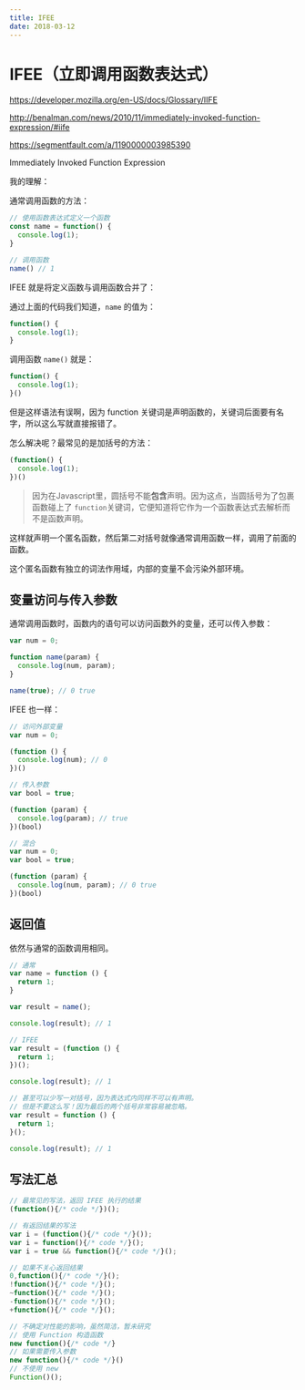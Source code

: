 ```yaml
---
title: IFEE
date: 2018-03-12
---
```



# IFEE（立即调用函数表达式）

https://developer.mozilla.org/en-US/docs/Glossary/IIFE

http://benalman.com/news/2010/11/immediately-invoked-function-expression/#iife

https://segmentfault.com/a/1190000003985390

Immediately Invoked Function Expression

我的理解：

通常调用函数的方法：

```javascript
// 使用函数表达式定义一个函数
const name = function() {
  console.log(1);
}

// 调用函数
name() // 1
```

IFEE 就是将定义函数与调用函数合并了：

通过上面的代码我们知道，`name` 的值为：

```javascript
function() {
  console.log(1);
}
```

调用函数 `name()` 就是：

```javascript
function() {
  console.log(1);
}()
```

但是这样语法有误啊，因为 function 关键词是声明函数的，关键词后面要有名字，所以这么写就直接报错了。

怎么解决呢？最常见的是加括号的方法：

```javascript
(function() {
  console.log(1);
})()
```

> 因为在Javascript里，圆括号不能**包含**声明。因为这点，当圆括号为了包裹函数碰上了 `function`关键词，它便知道将它作为一个函数表达式去解析而不是函数声明。

这样就声明一个匿名函数，然后第二对括号就像通常调用函数一样，调用了前面的函数。

这个匿名函数有独立的词法作用域，内部的变量不会污染外部环境。

## 变量访问与传入参数

通常调用函数时，函数内的语句可以访问函数外的变量，还可以传入参数：

```javascript
var num = 0;

function name(param) {
  console.log(num, param);
}

name(true); // 0 true
```

IFEE 也一样：

```javascript
// 访问外部变量
var num = 0;

(function () {
  console.log(num); // 0
})()
```

```javascript
// 传入参数
var bool = true;

(function (param) {
  console.log(param); // true
})(bool)
```

```javascript
// 混合
var num = 0;
var bool = true;

(function (param) {
  console.log(num, param); // 0 true
})(bool)
```

## 返回值

依然与通常的函数调用相同。

```javascript
// 通常
var name = function () {
  return 1;
}

var result = name();

console.log(result); // 1
```

```javascript
// IFEE
var result = (function () {
  return 1;
})();

console.log(result); // 1
```

```javascript
// 甚至可以少写一对括号，因为表达式内同样不可以有声明。
// 但是不要这么写！因为最后的两个括号非常容易被忽略。
var result = function () {
  return 1;
}();

console.log(result); // 1
```

## 写法汇总

```javascript
// 最常见的写法，返回 IFEE 执行的结果
(function(){/* code */})();

// 有返回结果的写法
var i = (function(){/* code */}());
var i = function(){/* code */}();
var i = true && function(){/* code */}();

// 如果不关心返回结果
0,function(){/* code */}();
!function(){/* code */}();
~function(){/* code */}();
-function(){/* code */}();
+function(){/* code */}();

// 不确定对性能的影响，虽然简洁，暂未研究
// 使用 Function 构造函数
new function(){/* code */}
// 如果需要传入参数
new function(){/* code */}()
// 不使用 new 
Function()();
```

